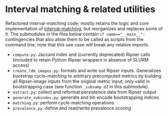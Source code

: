 # Interval matching & related utilities

Refactored interval-matching code; mostly retains the logic and core implementation of [interval-matching](https://github.com/inesgare/interval-matching), but reorganizes and replaces some of it. The submodules in the files below contain `if name=="__main__":` contingencies that also allow them to be called as scripts from the command line; note that this use case will break any relative imports.

- `compute.py`: Jaccard index and (currently deprecated) Ripser calls (included to retain Python Ripser wrappers in absence of SLURM access)
- `create_ldm_images.py`: formats and write out Ripser inputs. Generalizes *bootstrap* cycle-matching to arbitrary precomputed metrics by building all Ripser-image inputs from the original metric input; only valid in bootstrapping case (see function `_subsamp_dZ` in this submodule).
- `extract.py`: collect and reformat persistence data from Ripser output
- `generate_subindex.py`: generate and bit-encode bootstrapping indices
- `matching.py`: perform cycle-matching operations
- `prevalence.py`: define and read/write prevalence scoring
